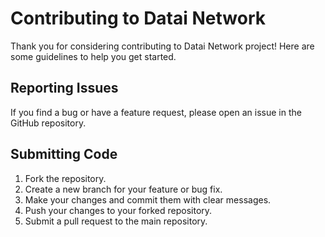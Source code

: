 # Contributing to Datai Network

Thank you for considering contributing to Datai Network project! Here are some guidelines to help you get started.

## Reporting Issues

If you find a bug or have a feature request, please open an issue in the GitHub repository.

## Submitting Code

1. Fork the repository.
2. Create a new branch for your feature or bug fix.
3. Make your changes and commit them with clear messages.
4. Push your changes to your forked repository.
5. Submit a pull request to the main repository.
